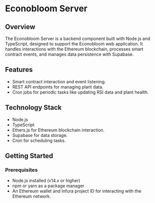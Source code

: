 # Econobloom Server

## Overview
The Econobloom Server is a backend component built with Node.js and TypeScript, designed to support the Econobloom web application. It handles interactions with the Ethereum blockchain, processes smart contract events, and manages data persistence with Supabase.

## Features
- Smart contract interaction and event listening.
- REST API endpoints for managing plant data.
- Cron jobs for periodic tasks like updating RSI data and plant health.

## Technology Stack
- Node.js
- TypeScript
- Ethers.js for Ethereum blockchain interaction.
- Supabase for data storage.
- Cron for scheduling tasks.

## Getting Started

### Prerequisites
- Node.js installed (v14.x or higher)
- npm or yarn as a package manager
- An Ethereum wallet and Infura project ID for interacting with the Ethereum network.